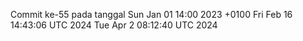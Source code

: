 Commit ke-55 pada tanggal Sun Jan 01 14:00 2023 +0100
Fri Feb 16 14:43:06 UTC 2024
Tue Apr  2 08:12:40 UTC 2024

